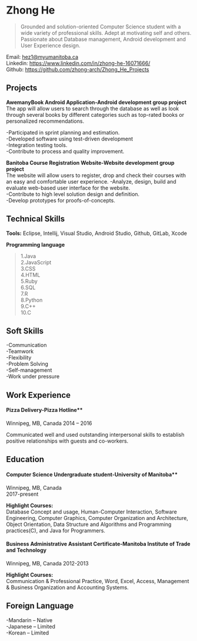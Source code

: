 # Zhong He

> Grounded and solution-oriented Computer Science student with a wide variety of professional skills. Adept at motivating self and others.
Passionate about Database management, Android development and User Experience design.

Email: hez1@myumanitoba.ca  
Linkedin: https://www.linkedin.com/in/zhong-he-16071666/  
Github: https://github.com/zhong-arch/Zhong_He_Projects

## Projects
**AwemanyBook Android Application-Android development group project**  
The app will allow users to search through the database as well as look through several books by different categories such as top-rated books or personalized recommendations.

-Participated in sprint planning and estimation.   
-Developed software using test-driven development  
-Integration testing tools.  
-Contribute to process and quality improvement.  

**Banitoba Course Registration Website-Website development group project**  
The website will allow users to register, drop and check their courses with an easy and comfortable user experience.
-Analyze, design, build and evaluate web-based user interface for the website.  
-Contribute to high level solution design and definition.  
-Develop prototypes for proofs-of-concepts.

## Technical Skills
**Tools:**
Eclipse, Intellij, Visual Studio, Android Studio, Github, GitLab, Xcode

**Programming language**
>1.Java  
2.JavaScript  
3.CSS  
4.HTML  
5.Ruby  
6.SQL  
7.R  
8.Python  
9.C++  
10.C

## Soft Skills
-Communication  
-Teamwork  
-Flexibility  
-Problem Solving  
-Self-management  
-Work under pressure

## Work Experience
#### Pizza Delivery-Pizza Hotline**  
Winnipeg, MB, Canada
2014 – 2016

Communicated well and used outstanding interpersonal skills to establish positive relationships with guests and co-workers.

## Education
#### Computer Science Undergraduate student-University of Manitoba**  
Winnipeg, MB, Canada  
2017-present

**Highlight Courses:**  
Database Concept and usage, Human-Computer Interaction, Software Engineering, Computer Graphics, Computer Organization and Architecture, Object Orientation, Data Structure and Algorithms and Programming practices(C), and Java for Programmers.

#### Business Administrative Assistant Certificate-Manitoba Institute of Trade and Technology  
Winnipeg, MB, Canada 
2012-2013

**Highlight Courses:**  
Communication & Professional Practice, Word, Excel, Access, Management & Business Organization and Accounting Systems.

## Foreign Language  
-Mandarin – Native  
-Japanese – Limited  
-Korean – Limited  
